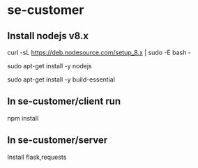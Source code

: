 # se-customer

## Install nodejs v8.x
curl -sL https://deb.nodesource.com/setup_8.x | sudo -E bash -

sudo apt-get install -y nodejs

sudo apt-get install -y build-essential

## In se-customer/client run
npm install

## In se-customer/server
Install flask,requests

